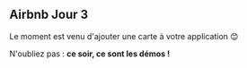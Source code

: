 ## Airbnb Jour 3

Le moment est venu d'ajouter une carte à votre application 😊

N'oubliez pas : **ce soir, ce sont les démos !**
